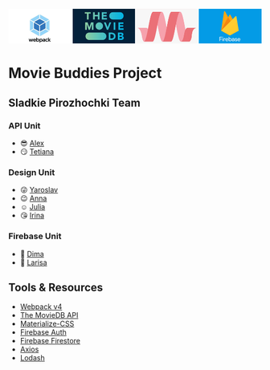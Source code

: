![Banner](./tools-banner.png)

# Movie Buddies Project

## Sladkie Pirozhochki Team

### API Unit

- :sunglasses: [Alex](https://github.com/AlexBelozertsev)
- :smirk: [Tetiana](https://github.com/TetLaVic)

### Design Unit

- :stuck_out_tongue_winking_eye: [Yaroslav](https://github.com/arestus)
- :wink: [Anna](https://github.com/Anna-Sokolova)
- :relaxed: [Julia](https://github.com/julia22-lav)
- :kissing_heart: [Irina](https://github.com/Irina-Blazhevich)

### Firebase Unit

- :fishing_pole_and_fish: [Dima](https://github.com/kramskiy-dima)
- :see_no_evil: [Larisa](https://github.com/Larisa-Antsifrova)

## Tools & Resources

- [Webpack v4](https://v4.webpack.js.org/)
- [The MovieDB API](https://developers.themoviedb.org/3/getting-started/introduction)
- [Materialize-CSS](https://materializecss.com/)
- [Firebase Auth](https://firebase.google.com/docs/auth)
- [Firebase Firestore](https://firebase.google.com/docs/firestore)
- [Axios](https://github.com/axios/axios)
- [Lodash](https://lodash.com/)
